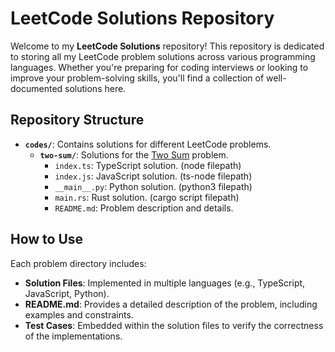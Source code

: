 # LeetCode Solutions Repository

Welcome to my **LeetCode Solutions** repository! This repository is dedicated to storing all my LeetCode problem solutions across various programming languages. Whether you're preparing for coding interviews or looking to improve your problem-solving skills, you'll find a collection of well-documented solutions here.

## Repository Structure

- **`codes/`**: Contains solutions for different LeetCode problems.
  - **`two-sum/`**: Solutions for the [Two Sum](https://leetcode.com/problems/two-sum/) problem.
    - `index.ts`: TypeScript solution. (node filepath)
    - `index.js`: JavaScript solution. (ts-node filepath)
    - `__main__.py`: Python solution. (python3 filepath)
    - `main.rs`: Rust solution. (cargo script filepath)
    - `README.md`: Problem description and details.

## How to Use

Each problem directory includes:
- **Solution Files**: Implemented in multiple languages (e.g., TypeScript, JavaScript, Python).
- **README.md**: Provides a detailed description of the problem, including examples and constraints.
- **Test Cases**: Embedded within the solution files to verify the correctness of the implementations.
